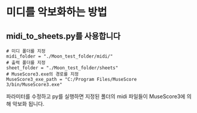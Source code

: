 
# 미디를 악보화하는 방법

## midi_to_sheets.py를 사용합니다

    # 미디 폴더를 지정
    midi_folder = "./Moon_test_folder/midi/"
    # 출력 폴더를 지정
    sheet_folder = "./Moon_test_folder/sheets"
    # MuseScore3.exe의 경로를 지정
    MuseScore3_exe_path = "C:/Program Files/MuseScore 3/bin/MuseScore3.exe"

파라미터를 수정하고 py를 실행하면 지정된 폴더의 midi 파일들이 MuseScore3에 의해 악보화 됩니다.
